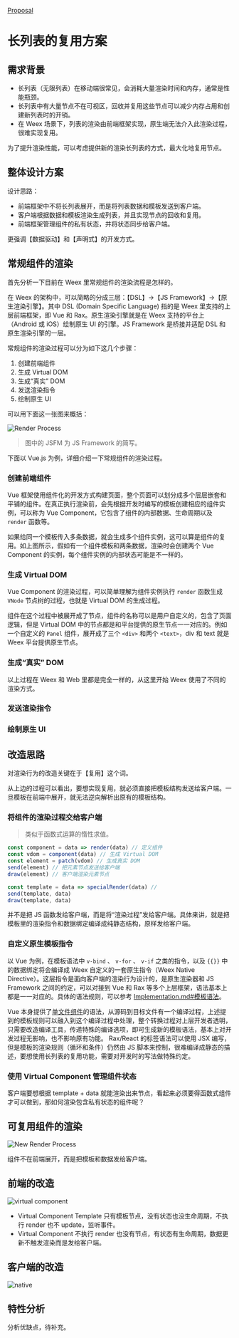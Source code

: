 [Proposal](https://github.com/Hanks10100/incubator-weex/issues/1)

# 长列表的复用方案

## 需求背景

+ 长列表（无限列表）在移动端很常见，会消耗大量渲染时间和内存，通常是性能瓶颈。
+ 长列表中有大量节点不在可视区，回收并复用这些节点可以减少内存占用和创建新列表时的开销。
+ 在 Weex 场景下，列表的渲染由前端框架实现，原生端无法介入此渲染过程，很难实现复用。

为了提升渲染性能，可以考虑提供新的渲染长列表的方式，最大化地复用节点。

## 整体设计方案

设计思路：

+ 前端框架中不将长列表展开，而是将列表数据和模板发送到客户端。
+ 客户端根据数据和模板渲染生成列表，并且实现节点的回收和复用。
+ 前端框架管理组件的私有状态，并将状态同步给客户端。

更强调【数据驱动】和【声明式】的开发方式。

## 常规组件的渲染

首先分析一下目前在 Weex 里常规组件的渲染流程是怎样的。

在 Weex 的架构中，可以简略的分成三层：【DSL】->【JS Framework】->【原生渲染引擎】。其中 DSL (Domain Specific Language) 指的是 Weex 里支持的上层前端框架，即 Vue 和 Rax。原生渲染引擎就是在 Weex 支持的平台上（Android 或 iOS）绘制原生 UI 的引擎。JS Framework 是桥接并适配 DSL 和原生渲染引擎的一层。

常规组件的渲染过程可以分为如下这几个步骤：

1. 创建前端组件
2. 生成 Virtual DOM
3. 生成“真实” DOM
4. 发送渲染指令
5. 绘制原生 UI

可以用下面这一张图来概括：

![Render Process](./images/render-process.png)

> 图中的 JSFM 为 JS Framework 的简写。

下面以 Vue.js 为例，详细介绍一下常规组件的渲染过程。

### 创建前端组件

Vue 框架使用组件化的开发方式构建页面，整个页面可以划分成多个层层嵌套和平铺的组件。在真正执行渲染前，会先根据开发时编写的模板创建相应的组件实例，可以称为 Vue Component，它包含了组件的内部数据、生命周期以及 `render` 函数等。

如果给同一个模板传入多条数据，就会生成多个组件实例，这可以算是组件的复用。如上图所示，假如有一个组件模板和两条数据，渲染时会创建两个 Vue Component 的实例，每个组件实例的内部状态可能是不一样的。

### 生成 Virtual DOM

Vue Component 的渲染过程，可以简单理解为组件实例执行 `render` 函数生成 `VNode` 节点树的过程，也就是 Virtual DOM 的生成过程。

组件在这个过程中被展开成了节点，组件的名称可以是用户自定义的，包含了页面逻辑，但是 Virtual DOM 中的节点都是和平台提供的原生节点一一对应的。例如一个自定义的 `Panel` 组件，展开成了三个 `<div>` 和两个 `<text>`，div 和 text 就是 Weex 平台提供原生节点。

### 生成“真实” DOM

以上过程在 Weex 和 Web 里都是完全一样的，从这里开始 Weex 使用了不同的渲染方式。

### 发送渲染指令

### 绘制原生 UI

## 改造思路

对渲染行为的改造关键在于【复用】这个词。

从上边的过程可以看出，要想实现复用，就必须直接把模板结构发送给客户端。一旦模板在前端中展开，就无法逆向解析出原有的模板结构。

### 将组件的渲染过程交给客户端

> 类似于函数式运算的惰性求值。

```js
const component = data => render(data) // 定义组件
const vdom = component(data) // 生成 Virtual DOM
const element = patch(vdom) // 生成真实 DOM
send(element) // 把元素节点发送给客户端
draw(element) // 客户端渲染元素节点
```

```js
const template = data => specialRender(data) //
send(template, data)
draw(template, data)
```

并不是把 JS 函数发给客户端，而是将“渲染过程”发给客户端。具体来讲，就是把模板里的渲染指令和数据绑定编译成纯静态结构，原样发给客户端。

### 自定义原生模板指令

以 Vue 为例，在模板语法中 `v-bind` 、 `v-for` 、 `v-if` 之类的指令，以及 `{{}}` 中的数据绑定将会编译成 Weex 自定义的一套原生指令（Weex Native Directive）。这层指令是面向客户端的渲染行为设计的，是原生渲染器和 JS Framework 之间的约定，可以对接到 Vue 和 Rax 等多个上层框架，语法基本上都是一一对应的。具体的语法规则，可以参考 [Implementation.md#模板语法](./Implementation.md#%E6%A8%A1%E6%9D%BF%E8%AF%AD%E6%B3%95)。

Vue 本身提供了[单文件组件](https://cn.vuejs.org/v2/guide/single-file-components.html)的语法，从源码到目标文件有一个编译过程，上述提到的模板规则可以融入到这个编译过程中处理，整个转换过程对上层开发者透明，只需要改造编译工具，传递特殊的编译选项，即可生成新的模板语法，基本上对开发过程无影响，也不影响原有功能。 Rax/React 的标签语法可以使用 JSX 编写，但是模板的渲染规则（循环和条件）仍然由 JS 脚本来控制，很难编译成静态的描述，要想使用长列表的复用功能，需要对开发时的写法做特殊约定。

### 使用 Virtual Component 管理组件状态

客户端要想根据 template + data 就能渲染出来节点，看起来必须要得函数式组件才可以做到，那如何渲染包含私有状态的组件呢？

## 可复用组件的渲染

![New Render Process](./images/new-render-process.png)

组件不在前端展开，而是把模板和数据发给客户端。

## 前端的改造

![virtual component](./images/virtual-component.png)

+ Virtual Component Template 只有模板节点，没有状态也没生命周期，不执行 render 也不 update，监听事件。
+ Virtual Component 不执行 render 也没有节点，有状态有生命周期，数据更新不触发渲染而是发给客户端。

## 客户端的改造

![native](./images/native-watcher.png)

## 特性分析

分析优缺点，待补充。
